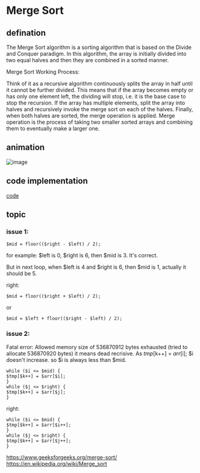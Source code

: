 # Merge Sort

## defination

The Merge Sort algorithm is a sorting algorithm that is based on the Divide and Conquer paradigm. In this algorithm, the array is initially divided into two equal halves and then they are combined in a sorted manner.

Merge Sort Working Process:

Think of it as a recursive algorithm continuously splits the array in half until it cannot be further divided. This means that if the array becomes empty or has only one element left, the dividing will stop, i.e. it is the base case to stop the recursion. If the array has multiple elements, split the array into halves and recursively invoke the merge sort on each of the halves. Finally, when both halves are sorted, the merge operation is applied. Merge operation is the process of taking two smaller sorted arrays and combining them to eventually make a larger one.

## animation

![image](https://user-images.githubusercontent.com/1209204/206084920-5e893768-b277-4005-b79c-f405bb9a61d0.gif)

## code implementation

[code](https://github.com/lz2510/algorithm_camp/blob/main/sort/MergeSort.php)

## topic

### issue 1:

    $mid = floor(($right - $left) / 2);
for example: $left is 0, $right is 6, then $mid is 3. It's correct.

But in next loop, when $left is 4 and $right is 6, then $mid is 1, actually it should be 5.

right:

    $mid = floor(($right + $left) / 2);
or

    $mid = $left + floor(($right - $left) / 2);

### issue 2:

Fatal error: Allowed memory size of 536870912 bytes exhausted (tried to allocate 536870920 bytes)
it means dead recrisive.
As $tmp[$k++] = $arr[$i]; $i doesn't increase. so $i is always less than $mid.

    while ($i <= $mid) {
    $tmp[$k++] = $arr[$i];
    }
    while ($j <= $right) {
    $tmp[$k++] = $arr[$j];
    }

right:

    while ($i <= $mid) {
    $tmp[$k++] = $arr[$i++];
    }
    while ($j <= $right) {
    $tmp[$k++] = $arr[$j++];
    }
    
https://www.geeksforgeeks.org/merge-sort/  
https://en.wikipedia.org/wiki/Merge_sort  
